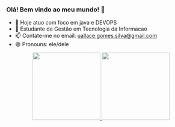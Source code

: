 ### Olá! Bem vindo ao meu mundo! 👋


- 🔭 Hoje atuo com foco em java e DEVOPS
- 🌱 Estudante de Gestão em Tecnologia da Informacao
- 📫 Contate-me no email: uallace.gomes.silva@gmail.com
- 😄 Pronouns: ele/dele

<div align="center">
  <a href="https://github.com/Uallace">
  <img height="180em" src="https://github-readme-stats.vercel.app/api?username=uallace&show_icons=true&theme=dracula&include_all_commits=true&count_private=true"/>
  <img height="180em" src="https://github-readme-stats.vercel.app/api/top-langs/?username=uallace&layout=compact&langs_count=7&theme=dracula"/>
</div>

